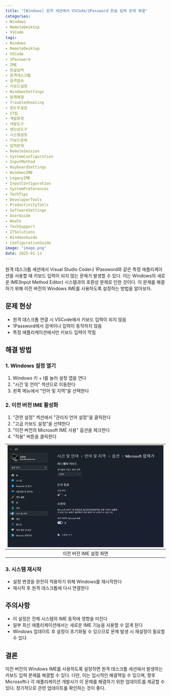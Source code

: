 ```yaml
---
title: "[Windows] 원격 세션에서 VSCode/1Password 한글 입력 문제 해결"
categories:
- Windows
- RemoteDesktop
- VSCode
tags:
- Windows
- RemoteDesktop
- VSCode
- 1Password
- IME
- 한글입력
- 원격데스크톱
- 원격접속
- 키보드설정
- WindowsSettings
- 문제해결
- TroubleShooting
- 윈도우설정
- IT팁
- 개발환경
- 개발도구
- 생산성도구
- 시스템설정
- 키보드문제
- 입력문제
- RemoteSession
- SystemConfiguration
- InputMethod
- KeyboardSettings
- WindowsIME
- LegacyIME
- InputConfiguration
- SystemPreferences
- TechTips
- DeveloperTools
- ProductivityTools
- SoftwareSettings
- UserGuide
- HowTo
- TechSupport
- ITSolutions
- WindowsGuide
- ConfigurationGuide
image: "image.png"
date: 2025-01-13
---
```


원격 데스크톱 세션에서 Visual Studio Code나 1Password와 같은 특정 애플리케이션을 사용할 때 키보드 입력이 되지 않는 문제가 발생할 수 있다. 이는 Windows의 새로운 IME(Input Method Editor) 시스템과의 호환성 문제로 인한 것이다. 이 문제를 해결하기 위해 이전 버전의 Windows IME를 사용하도록 설정하는 방법을 알아보자.

## 문제 현상

- 원격 데스크톱 연결 시 VSCode에서 키보드 입력이 되지 않음
- 1Password에서 검색이나 입력이 동작하지 않음
- 특정 애플리케이션에서만 키보드 입력이 막힘

## 해결 방법

### 1. Windows 설정 열기

1. Windows 키 + I를 눌러 설정 앱을 연다
2. "시간 및 언어" 섹션으로 이동한다
3. 왼쪽 메뉴에서 "언어 및 지역"을 선택한다

### 2. 이전 버전 IME 활성화

1. "관련 설정" 섹션에서 "관리자 언어 설정"을 클릭한다
2. "고급 키보드 설정"을 선택한다
3. "이전 버전의 Microsoft IME 사용" 옵션을 체크한다
4. "적용" 버튼을 클릭한다

|![Windows IME 설정 화면](image.png)|
|:---:|
|이전 버전 IME 설정 화면|

### 3. 시스템 재시작

- 설정 변경을 완전히 적용하기 위해 Windows를 재시작한다
- 재시작 후 원격 데스크톱에 다시 연결한다

## 주의사항

- 이 설정은 전체 시스템의 IME 동작에 영향을 미친다
- 일부 최신 애플리케이션에서는 새로운 IME 기능을 사용할 수 없게 된다
- Windows 업데이트 후 설정이 초기화될 수 있으므로 문제 발생 시 재설정이 필요할 수 있다

## 결론

이전 버전의 Windows IME를 사용하도록 설정하면 원격 데스크톱 세션에서 발생하는 키보드 입력 문제를 해결할 수 있다. 다만, 이는 임시적인 해결책일 수 있으며, 향후 Microsoft나 각 애플리케이션 개발사가 이 문제를 해결하기 위한 업데이트를 제공할 수 있다. 정기적으로 관련 업데이트를 확인하는 것이 좋다.
